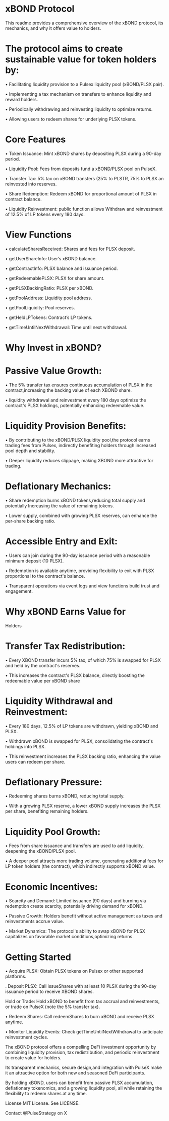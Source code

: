 # xBOND Protocol
 
This readme provides a comprehensive overview of the xBOND protocol, its mechanics, and why it offers value to holders.



# The protocol aims to create sustainable value for token holders by:

• Facilitating liquidity provision to a Pulsex liquidity pool (xBOND/PLSX pair).

• Implementing a tax mechanism on transfers to enhance liquidity and reward holders.

• Periodically withdrawing and reinvesting liquidity to optimize returns.

• Allowing users to redeem shares for underlying PLSX tokens.



# Core Features

• Token Issuance: Mint xBOND shares by depositing PLSX during a 90-day period.

• Liquidity Pool: Fees from deposits fund a xBOND/PLSX pool on PulseX.

• Transfer Tax: 5% tax on xBOND transfers (25% to PLSTR, 75% to PLSX an reinvested into reserves.

• Share Redemption: Redeem xBOND for proportional amount of PLSX in contract balance.

• Liquidity Reinvestment: public function allows Withdraw and reinvestment of 12.5% of LP tokens every 180 days.



# View Functions

• calculateSharesReceived: Shares and fees for PLSX deposit.

• getUserShareInfo: User’s xBOND balance.

• getContractInfo: PLSX balance and issuance period.

• getRedeemablePLSX: PLSX for share amount.

• getPLSXBackingRatio: PLSX per xBOND.

• getPoolAddress: Liquidity pool address.

• getPoolLiquidity: Pool reserves.

• getHeldLPTokens: Contract’s LP tokens.

• getTimeUntilNextWithdrawal: Time until next withdrawal.



# Why Invest in xBOND?



# Passive Value Growth:

• The 5% transfer tax ensures continuous accumulation of PLSX in the contract,increasing the backing value of each XBOND share.

• liquidity withdrawal and reinvestment every 180 days optimize the contract's PLSX holdings, potentially enhancing redeemable value.



# Liquidity Provision Benefits:

• By contributing to the xBOND/PLSX
liquidity pool,the protocol earns trading fees from Pulsex, indirectly benefiting holders through increased pool depth and stability.

• Deeper liquidity reduces slippage, making XBOND more attractive for trading.




# Deflationary Mechanics:

• Share redemption burns xBOND tokens,reducing total supply and potentially Increasing the value of remaining tokens.

• Lower supply, combined with growing PLSX reserves, can enhance the per-share backing ratio.


 
# Accessible Entry and Exit:

• Users can join during the 90-day issuance period with a reasonable minimum deposit (10 PLSX).

• Redemption is available anytime,
providing flexibility to exit with PLSX proportional to the contract's balance.

• Transparent operations via event logs and view functions build trust and engagement.




# Why xBOND Earns Value for
Holders



# Transfer Tax Redistribution:

• Every XBOND transfer incurs 5% tax, of which 75% is swapped for PLSX and held by the contract's reserves.

• This increases the contract's PLSX balance, directly boosting the redeemable value per xBOND share



# Liquidity Withdrawal and Reinvestment:

• Every 180 days, 12.5% of LP tokens are withdrawn, yielding xBOND and PLSX.

• Withdrawn xBOND is swapped for PLSX, consolidating the contract's holdings into PLSX.

• This reinvestment increases the PLSX backing ratio, enhancing the value users can redeem per share.



# Deflationary Pressure:

• Redeeming shares burns xBOND, reducing total supply.

• With a growing PLSX reserve, a
lower xBOND supply increases the PLSX per share, benefiting remaining holders.



# Liquidity Pool Growth:

• Fees from share issuance and transfers are used to add liquidity, deepening the
xBOND/PLSX pool.

• A deeper pool attracts more trading volume, generating additional fees for LP token holders (the contract), which indirectly supports xBOND value.



# Economic Incentives:

• Scarcity and Demand: Limited issuance (90 days) and burning via redemption create scarcity, potentially driving demand for xBOND.

• Passive Growth: Holders benefit without active management as taxes and reinvestments accrue value.

• Market Dynamics: The protocol's ability to swap xBOND for PLSX capitalizes on favorable market conditions,optimizing returns.



# Getting Started

• Acquire PLSX: Obtain PLSX tokens on Pulsex or other supported platforms.

. Deposit PLSX: Call issueShares with at least 10 PLSX during the 90-day issuance period to receive XBOND shares.

Hold or Trade: Hold xBOND to benefit from tax accrual and reinvestments, or trade on PulseX
(note the 5% transfer tax).

• Redeem Shares: Call redeemShares to burn xBOND and receive PLSX anytime.

• Monitor Liquidity Events: Check
getTimeUntilNextWithdrawal to anticipate reinvestment cycles.



The xBOND protocol offers a compelling DeFi investment opportunity by combining liquidity provision, tax redistribution, and periodic reinvestment to create value for holders. 

Its transparent mechanics, secure design,and integration with PulseX make it an attractive option for both new and seasoned DeFi participants.

By holding xBOND, users can benefit from passive PLSX accumulation, deflationary tokenomics, and a growing liquidity pool, all while retaining the flexibility to redeem shares at any time.

License
MIT License. See LICENSE.

Contact
@PulseStrategy on X
